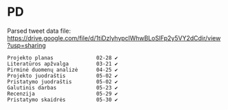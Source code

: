 # PD

Parsed tweet data file: https://drive.google.com/file/d/1tiDzlyhypclWhwBLoSlFp2y5VY2dCdir/view?usp=sharing
```
Projekto planas              02-28 ✔
Literatūros apžvalga         03-21 ✔
Pirminė duomenų analizė      04-25 ✔
Projekto juodraštis          05-02 ✔
Pristatymo juodraštis        05-02 ✔
Galutinis darbas             05-23 ✔
Recenzija                    05-29 ✔
Pristatymo skaidrės          05-30 ✔
```
